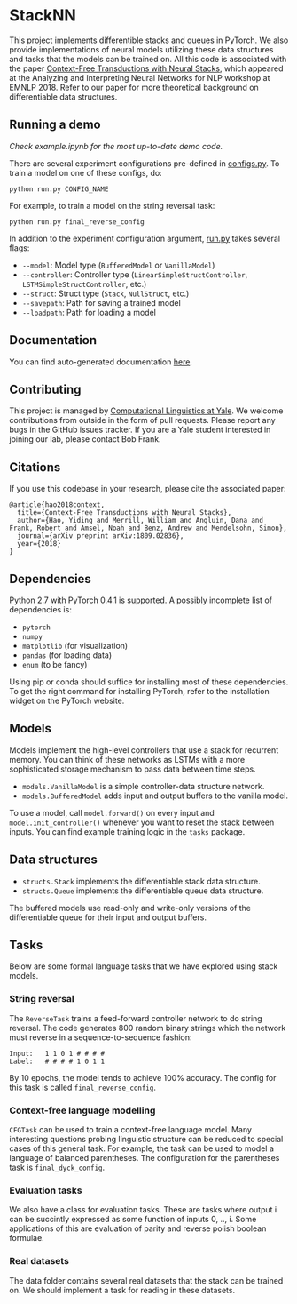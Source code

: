 # StackNN
This project implements differentible stacks and queues in PyTorch. We also provide implementations of neural models utilizing these data structures and tasks that the models can be trained on. All this code is associated with the paper [Context-Free Transductions with Neural Stacks](https://arxiv.org/abs/1809.02836), which appeared at the Analyzing and Interpreting Neural Networks for NLP workshop at EMNLP 2018. Refer to our paper for more theoretical background on differentiable data structures.

## Running a demo

*Check example.ipynb for the most up-to-date demo code.*

There are several experiment configurations pre-defined in [configs.py](configs.py). To train a model on one of these configs, do:

```shell
python run.py CONFIG_NAME
```

For example, to train a model on the string reversal task:

```shell
python run.py final_reverse_config
```

In addition to the experiment configuration argument, [run.py](run.py) takes several flags:
* `--model`: Model type (`BufferedModel` or `VanillaModel`)
* `--controller`: Controller type (`LinearSimpleStructController`, `LSTMSimpleStructController`, etc.)
* `--struct`: Struct type (`Stack`, `NullStruct`, etc.)
* `--savepath`: Path for saving a trained model
* `--loadpath`: Path for loading a model

## Documentation

You can find auto-generated documentation [here](https://stacknn.readthedocs.io/en/latest/index.html).

## Contributing

This project is managed by [Computational Linguistics at Yale](http://clay.yale.edu/). We welcome contributions from outside in the form of pull requests. Please report any bugs in the GitHub issues tracker. If you are a Yale student interested in joining our lab, please contact Bob Frank.

## Citations

If you use this codebase in your research, please cite the associated paper:

```
@article{hao2018context,
  title={Context-Free Transductions with Neural Stacks},
  author={Hao, Yiding and Merrill, William and Angluin, Dana and Frank, Robert and Amsel, Noah and Benz, Andrew and Mendelsohn, Simon},
  journal={arXiv preprint arXiv:1809.02836},
  year={2018}
}
```

## Dependencies

Python 2.7 with PyTorch 0.4.1 is supported. A possibly incomplete list of dependencies is:

* `pytorch`
* `numpy`
* `matplotlib` (for visualization)
* `pandas` (for loading data)
* `enum` (to be fancy)

Using pip or conda should suffice for installing most of these dependencies. To get the right command for installing PyTorch, refer to the installation widget on the PyTorch website.

## Models

Models implement the high-level controllers that use a stack for recurrent memory. You can think of these networks as LSTMs with a more sophisticated storage mechanism to pass data between time steps.

* `models.VanillaModel` is a simple controller-data structure network.
* `models.BufferedModel` adds input and output buffers to the vanilla model.

To use a model, call `model.forward()` on every input and `model.init_controller()` whenever you want to reset the stack between inputs. You can find example training logic in the `tasks` package.

## Data structures

* `structs.Stack` implements the differentiable stack data structure.
* `structs.Queue` implements the differentiable queue data structure.

The buffered models use read-only and write-only versions of the differentiable queue for their input and output buffers.

## Tasks

Below are some formal language tasks that we have explored using stack models.

### String reversal

The `ReverseTask` trains a feed-forward controller network to do string reversal. The code generates 800 random binary strings which the network must reverse in a sequence-to-sequence fashion:

~~~
Input:   1 1 0 1 # # # #
Label:   # # # # 1 0 1 1
~~~

By 10 epochs, the model tends to achieve 100% accuracy. The config for this task is called `final_reverse_config`.

### Context-free language modelling

`CFGTask` can be used to train a context-free language model. Many interesting questions probing linguistic structure can be reduced to special cases of this general task. For example, the task can be used to model a language of balanced parentheses. The configuration for the parentheses task is `final_dyck_config`.

### Evaluation tasks

We also have a class for evaluation tasks. These are tasks where output i can be succintly expressed as some function of inputs 0, .., i. Some applications of this are evaluation of parity and reverse polish boolean formulae.

### Real datasets

The data folder contains several real datasets that the stack can be trained on. We should implement a task for reading in these datasets.
